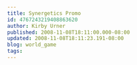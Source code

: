 ```yaml
---
title: Synergetics Promo
id: 4767243219408863620
author: Kirby Urner
published: 2008-11-08T18:11:00.000-08:00
updated: 2008-11-08T18:11:23.191-08:00
blog: world_game
tags: 
---
```


